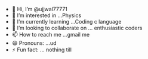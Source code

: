 - 👋 Hi, I’m @ujjwal77771
- 👀 I’m interested in ...Physics 
- 🌱 I’m currently learning ...Coding c language 
- 💞️ I’m looking to collaborate on ... enthusiastic coders
- 📫 How to reach me ...gmail me
- 😄 Pronouns: ...ud
- ⚡ Fun fact: ...
nothing till
<!---
ujjwal77771/ujjwal77771 is a ✨ special ✨ repository because its `README.md` (this file) appears on your GitHub profile.
You can click the Preview link to take a look at your changes.
--->
